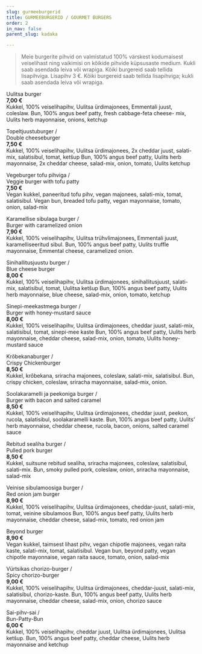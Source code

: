 ```yaml
---
slug: gurmeeburgerid
title: GURMEEBURGERID / GOURMET BURGERS
order: 2
in_nav: false
parent_slug: kadaka

---
```

<div class="ellipsis"></div>

> Meie burgerite pihvid on valmistatud 100% värskest kodumaisest veiselihast ning vaikimisi on kõikide pihvide küpsusaste medium. Kukli saab asendada leiva või wrapiga. Kõiki burgereid saab tellida lisapihviga. Lisapihv 3 €. Kõiki burgereid saab tellida lisapihviga; kukli saab asendada leiva või wrapiga.

<span class="special"></span> Uulitsa burger  
**7,00 €**  
<span class="koostis">Kukkel, 100% veiselihapihv, Uulitsa ürdimajonees, Emmentali juust, coleslaw. Bun, 100% angus beef patty, fresh cabbage-feta cheese- mix, Uulits herb mayonnaise, onions, ketchup</span>

Topeltjuustuburger /  
Double cheeseburger  
**7,50 €**    
<span class="koostis">Kukkel, 100% veiselihapihv, Uulitsa ürdimajonees, 2x cheddar juust, salati-mix, salatisibul, tomat, ketšup Bun, 100% angus beef patty, Uulits herb mayonnaise, 2x cheddar cheese, salad-mix, onion, tomato, Uulits ketchup</span>

Vegeburger tofu pihviga /  
Veggie burger with tofu patty  
**7,50 €**    
<span class="koostis">Vegan kukkel, paneeritud tofu pihv, vegan majonees, salati-mix, tomat, salatisibul. Vegan bun, breaded tofu patty, vegan mayonnaise, tomato, onion, salad-mix</span> <span class="vegan"></span>

<span class="special"></span> Karamellise sibulaga burger /  
Burger with caramelized onion  
**7,90 €**    
<span class="koostis">Kukkel, 100% veiselihapihv, Uulitsa trühvlimajonees, Emmentali juust, karamelliseeritud sibul. Bun, 100% angus beef patty, Uulits truffle mayonnaise, Emmental cheese, caramelized onion.</span>

Sinihallitusjuustu burger /  
Blue cheese burger  
**8,00 €**    
<span class="koostis">Kukkel, 100% veiselihapihv, Uulitsa ürdimajonees, sinihallitusjuust, salati-mix, salatisibul, tomat, Uulitsa ketšup Bun, 100% angus beef patty, Uulits herb mayonnaise, blue cheese, salad-mix, onion, tomato, ketchup</span>

Sinepi-meekastmega burger /  
Burger with honey-mustard sauce  
**8,00 €**    
<span class="koostis">Kukkel, 100% veiselihapihv, Uulitsa ürdimajonees, cheddar juust, salati-mix, salatisibul, tomat, sinepi-mee kaste Bun, 100% angus beef patty, Uulits herb mayonnaise, cheddar cheese, salad-mix, onion, tomato, Uulits honey-mustard sauce</span>

<span class="special"></span> <span class="spicy"></span> Krõbekanaburger /  
Crispy Chickenburger  
**8,50 €**    
<span class="koostis">Kukkel, krõbekana, sriracha majonees, coleslaw, salati-mix, salatisibul. Bun, crispy chicken, coleslaw, sriracha mayonnaise, salad-mix, onion.</span>

Soolakaramelli ja peekoniga burger /  
Burger with bacon and salted caramel  
**8,50 €**    
<span class="koostis">Kukkel, 100% veiselihapihv, Uulitsa ürdimajonees, cheddar juust, peekon, rucola, salatisibul, soolakaramelli kaste. Bun, 100% angus beef patty, Uulits' herb mayonnaise, cheddar cheese, rucola, bacon, onions, salted caramel sauce</span>

<span class="special"></span> Rebitud sealiha burger /  
Pulled pork burger  
**8,50 €**    
<span class="koostis">Kukkel, suitsune rebitud sealiha, sriracha majonees, coleslaw, salatisibul, salati-mix. Bun, smoky pulled pork, coleslaw, onion, sriracha mayonnaise, salad-mix</span>

Veinise sibulamoosiga burger /  
Red onion jam burger  
**8,90 €**    
<span class="koostis">Kukkel, 100% veiselihapihv, Uulitsa ürdimajonees, cheddar-juust, salati-mix, tomat, veinine sibulamoos Bun, 100% angus beef patty, Uulits herb mayonnaise, cheddar cheese, salad-mix, tomato, red onion jam</span>

<span class="special"></span> Beyond burger  
**8,90 €**    
<span class="koostis">Vegan kukkel, taimsest lihast pihv, vegan chipotle majonees, vegan raita kaste, salati-mix, tomat, salatisibul. Vegan bun, beyond patty, vegan chipotle mayonnaise, vegan raita sauce, tomato, onion, salad-mix</span><span class="vegan"></span>

<span class="spicy"></span> Vürtsikas chorizo-burger /  
Spicy chorizo-burger  
**9,00 €**    
<span class="koostis">Kukkel, 100% veiselihapihv, Uulitsa ürdimajonees, cheddar-juust, salati-mix, salatisibul, chorizo-kaste. Bun, 100% angus beef patty, Uulits herb mayonnaise, cheddar cheese, salad-mix, onion, chorizo sauce</span>

Sai-pihv-sai /  
Bun-Patty-Bun  
**6,00 €**    
<span class="koostis">Kukkel, 100% veiselihapihv, cheddar juust, Uulitsa ürdimajonees, Uulitsa ketšup. Bun, 100% angus beef patty, cheddar cheese, Uulits herb mayonnaise and ketchup</span>